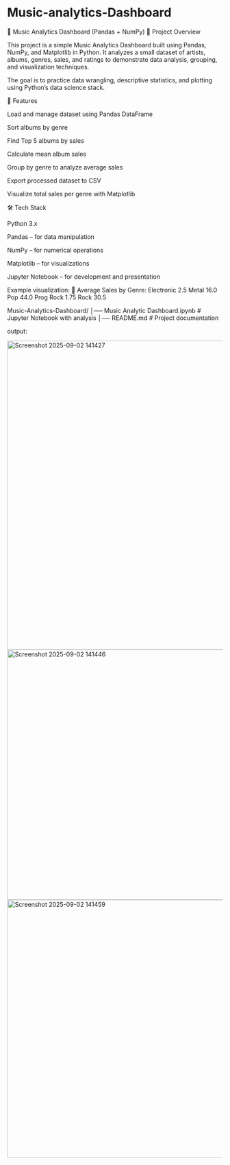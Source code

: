 # Music-analytics-Dashboard
🎵 Music Analytics Dashboard (Pandas + NumPy)
📌 Project Overview

This project is a simple Music Analytics Dashboard built using Pandas, NumPy, and Matplotlib in Python.
It analyzes a small dataset of artists, albums, genres, sales, and ratings to demonstrate data analysis, grouping, and visualization techniques.

The goal is to practice data wrangling, descriptive statistics, and plotting using Python’s data science stack.

🚀 Features

Load and manage dataset using Pandas DataFrame

Sort albums by genre

Find Top 5 albums by sales

Calculate mean album sales

Group by genre to analyze average sales

Export processed dataset to CSV

Visualize total sales per genre with Matplotlib

🛠️ Tech Stack

Python 3.x

Pandas – for data manipulation

NumPy – for numerical operations

Matplotlib – for visualizations

Jupyter Notebook – for development and presentation

Example visualization: 
🎼 Average Sales by Genre:
Electronic     2.5
Metal         16.0
Pop           44.0
Prog Rock      1.75
Rock          30.5

Music-Analytics-Dashboard/
│── Music Analytic Dashboard.ipynb   # Jupyter Notebook with analysis
│── README.md                          # Project documentation

output:


<img width="664" height="720" alt="Screenshot 2025-09-02 141427" src="https://github.com/user-attachments/assets/9a3930c6-366d-4b0c-8e65-4ec63d8cb863" />
<img width="773" height="583" alt="Screenshot 2025-09-02 141446" src="https://github.com/user-attachments/assets/b33f2991-8bde-4cb6-87fe-8976e36d1a1f" />
<img width="967" height="601" alt="Screenshot 2025-09-02 141459" src="https://github.com/user-attachments/assets/aba6bb7a-62f0-46a8-9b8d-93db776eecd4" />


